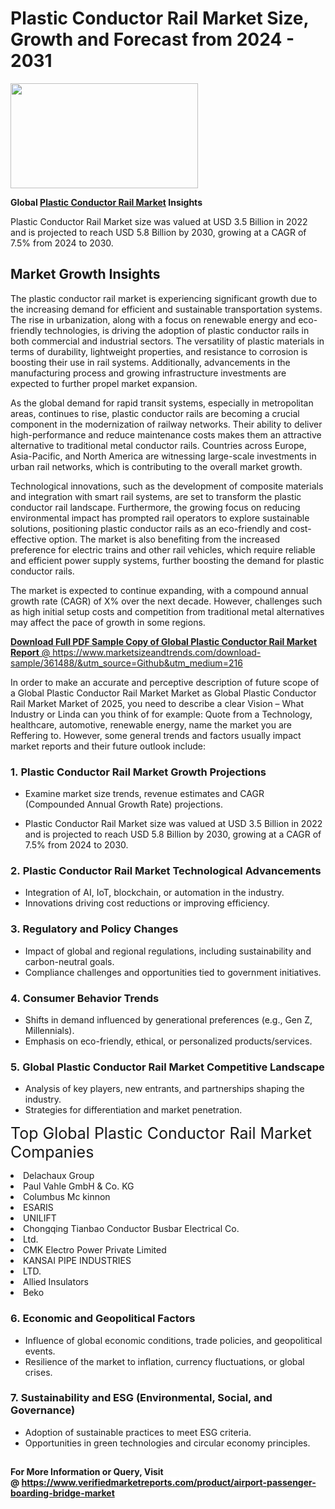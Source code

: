 <H1>Plastic Conductor Rail Market Size, Growth and Forecast from 2024 - 2031</H1><img class="aligncenter size-medium wp-image-584254" src="https://thirdeyenews.in/wp-content/uploads/2024/09/Global-Market-Research-300x168.jpeg" alt="" width="300" height="168" /><p><strong>Global&nbsp;<a href="https://www.marketsizeandtrends.com/download-sample/361488/&amp;utm_source=Github&utm_medium=216">Plastic Conductor Rail Market</a> Insights</strong></p><p>Plastic Conductor Rail Market size was valued at USD 3.5 Billion in 2022 and is projected to reach USD 5.8 Billion by 2030, growing at a CAGR of 7.5% from 2024 to 2030.</p><p><h2>Market Growth Insights</h2> <p>The plastic conductor rail market is experiencing significant growth due to the increasing demand for efficient and sustainable transportation systems. The rise in urbanization, along with a focus on renewable energy and eco-friendly technologies, is driving the adoption of plastic conductor rails in both commercial and industrial sectors. The versatility of plastic materials in terms of durability, lightweight properties, and resistance to corrosion is boosting their use in rail systems. Additionally, advancements in the manufacturing process and growing infrastructure investments are expected to further propel market expansion.</p> <p><a href="#"></a></p> <p>As the global demand for rapid transit systems, especially in metropolitan areas, continues to rise, plastic conductor rails are becoming a crucial component in the modernization of railway networks. Their ability to deliver high-performance and reduce maintenance costs makes them an attractive alternative to traditional metal conductor rails. Countries across Europe, Asia-Pacific, and North America are witnessing large-scale investments in urban rail networks, which is contributing to the overall market growth.</p> <p>Technological innovations, such as the development of composite materials and integration with smart rail systems, are set to transform the plastic conductor rail landscape. Furthermore, the growing focus on reducing environmental impact has prompted rail operators to explore sustainable solutions, positioning plastic conductor rails as an eco-friendly and cost-effective option. The market is also benefiting from the increased preference for electric trains and other rail vehicles, which require reliable and efficient power supply systems, further boosting the demand for plastic conductor rails.</p> <p>The market is expected to continue expanding, with a compound annual growth rate (CAGR) of X% over the next decade. However, challenges such as high initial setup costs and competition from traditional metal alternatives may affect the pace of growth in some regions.</p> <p><a href="#"></p><p><span class=""><strong>Download Full PDF Sample Copy of Global Plastic Conductor Rail Market Report</strong> @ <a href="https://www.marketsizeandtrends.com/download-sample/361488/&amp;utm_source=Github&utm_medium=216" target="_blank">https://www.marketsizeandtrends.com/download-sample/361488/&amp;utm_source=Github&utm_medium=216</a></span></p><p>In order to make an accurate and perceptive description of future scope of a Global&nbsp;Plastic Conductor Rail Market Market as Global&nbsp;Plastic Conductor Rail Market Market of 2025, you need to describe a clear Vision &ndash; What Industry or Linda can you think of for example: Quote from a Technology, healthcare, automotive, renewable energy, name the market you are Reffering to. However, some general trends and factors usually impact market reports and their future outlook include:</p><h3>1.&nbsp;<strong>Plastic Conductor Rail Market Growth Projections</strong></h3><ul><li>Examine market size trends, revenue estimates and CAGR (Compounded Annual Growth Rate) projections.</li><li><p>Plastic Conductor Rail Market size was valued at USD 3.5 Billion in 2022 and is projected to reach USD 5.8 Billion by 2030, growing at a CAGR of 7.5% from 2024 to 2030.</p></li></ul><h3>2.&nbsp;<strong>Plastic Conductor Rail Market Technological Advancements</strong></h3><ul><li>Integration of AI, IoT, blockchain, or automation in the industry.</li><li>Innovations driving cost reductions or improving efficiency.</li></ul><h3>3.&nbsp;<strong>Regulatory and Policy Changes</strong></h3><ul><li>Impact of global and regional regulations, including sustainability and carbon-neutral goals.</li><li>Compliance challenges and opportunities tied to government initiatives.</li></ul><h3>4.&nbsp;<strong>Consumer Behavior Trends</strong></h3><ul><li>Shifts in demand influenced by generational preferences (e.g., Gen Z, Millennials).</li><li>Emphasis on eco-friendly, ethical, or personalized products/services.</li></ul><h3>5.&nbsp;<strong>Global Plastic Conductor Rail Market Competitive Landscape</strong></h3><ul><li>Analysis of key players, new entrants, and partnerships shaping the industry.</li><li>Strategies for differentiation and market penetration.</li></ul><p data-pm-slice="1 1 []"><span style="color: inherit; font-family: inherit; font-size: 25px;">Top Global Plastic Conductor Rail Market Companies</span></p><div class="" data-test-id=""><p><li>Delachaux Group</li><li> Paul Vahle GmbH & Co. KG</li><li> Columbus Mc kinnon</li><li> ESARIS</li><li> UNILIFT</li><li> Chongqing Tianbao Conductor Busbar Electrical Co.</li><li> Ltd.</li><li> CMK Electro Power Private Limited</li><li> KANSAI PIPE INDUSTRIES</li><li> LTD.</li><li> Allied Insulators</li><li> Beko</li></p></div><h3>6.&nbsp;<strong>Economic and Geopolitical Factors</strong></h3><ul><li>Influence of global economic conditions, trade policies, and geopolitical events.</li><li>Resilience of the market to inflation, currency fluctuations, or global crises.</li></ul><h3>7.&nbsp;<strong>Sustainability and ESG (Environmental, Social, and Governance)</strong></h3><ul><li>Adoption of sustainable practices to meet ESG criteria.</li><li>Opportunities in green technologies and circular economy principles.</li></ul><h2><strong style="font-size: 14px;">For More Information or Query, Visit @&nbsp;</strong><a style="background-color: #ffffff; font-size: 14px;" href="https://www.marketsizeandtrends.com/report/plastic-conductor-rail-market/" target="_blank">https://www.verifiedmarketreports.com/product/airport-passenger-boarding-bridge-market</a></h2>
